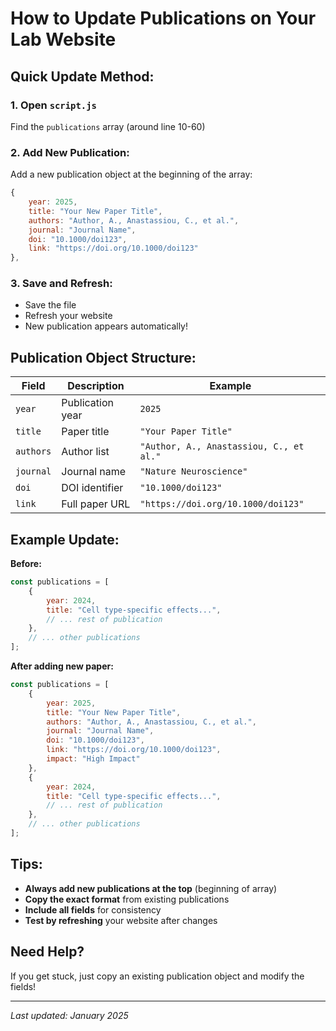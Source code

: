 # How to Update Publications on Your Lab Website

## **Quick Update Method:**

### **1. Open `script.js`**
Find the `publications` array (around line 10-60)

### **2. Add New Publication:**
Add a new publication object at the beginning of the array:

```javascript
{
    year: 2025,
    title: "Your New Paper Title",
    authors: "Author, A., Anastassiou, C., et al.",
    journal: "Journal Name",
    doi: "10.1000/doi123",
    link: "https://doi.org/10.1000/doi123"
},
```

### **3. Save and Refresh:**
- Save the file
- Refresh your website
- New publication appears automatically!

## **Publication Object Structure:**

| Field | Description | Example |
|-------|-------------|---------|
| `year` | Publication year | `2025` |
| `title` | Paper title | `"Your Paper Title"` |
| `authors` | Author list | `"Author, A., Anastassiou, C., et al."` |
| `journal` | Journal name | `"Nature Neuroscience"` |
| `doi` | DOI identifier | `"10.1000/doi123"` |
| `link` | Full paper URL | `"https://doi.org/10.1000/doi123"` |

## **Example Update:**

**Before:**
```javascript
const publications = [
    {
        year: 2024,
        title: "Cell type-specific effects...",
        // ... rest of publication
    },
    // ... other publications
];
```

**After adding new paper:**
```javascript
const publications = [
    {
        year: 2025,
        title: "Your New Paper Title",
        authors: "Author, A., Anastassiou, C., et al.",
        journal: "Journal Name",
        doi: "10.1000/doi123",
        link: "https://doi.org/10.1000/doi123",
        impact: "High Impact"
    },
    {
        year: 2024,
        title: "Cell type-specific effects...",
        // ... rest of publication
    },
    // ... other publications
];
```

## **Tips:**
- **Always add new publications at the top** (beginning of array)
- **Copy the exact format** from existing publications
- **Include all fields** for consistency
- **Test by refreshing** your website after changes

## **Need Help?**
If you get stuck, just copy an existing publication object and modify the fields!

---
*Last updated: January 2025*
